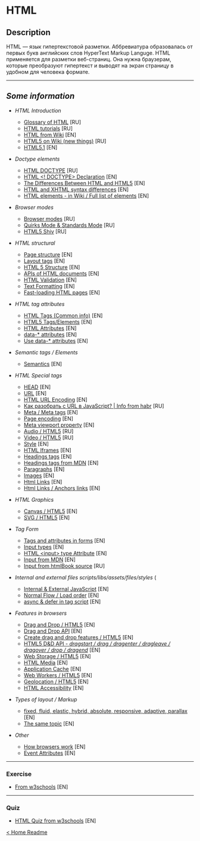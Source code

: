 # HTML

## Description

HTML — язык гипертекстовой разметки. Аббревиатура образовалась от первых букв английских слов HyperText Markup Languge. HTML применяется для разметки веб-страниц. Она нужна браузерам, которые преобразуют гипертекст и выводят на экран страницу в удобном для человека формате.

---

## *Some information*

* *HTML Introduction*

  + [Glossary of HTML](https://developer.mozilla.org/ru/docs/Glossary/HTML) [RU]
  + [HTML tutorials](https://developer.mozilla.org/ru/docs/Learn/HTML) [RU]
  + [HTML from Wiki](https://en.wikipedia.org/wiki/HTML) [EN]
  + [HTML5 on Wiki (new things)](https://ru.wikipedia.org/wiki/HTML5) [RU]
  + [HTML5.1](https://www.w3.org/TR/html51/) [EN]

* *Doctype elements*

  + [HTML DOCTYPE](http://htmlbook.ru/samlayout/rezhimy-brauzerov/rekomendatsii-po-doktaipu) [RU]
  + [HTML <! DOCTYPE> Declaration](https://www.w3docs.com/learn-html/html-doctype-declaration.html) [EN]
  + [The Differences Between HTML and HTML5](https://www.hostinger.com/tutorials/difference-between-html-and-html5) [EN]
  + [HTML and XHTML syntax differences](https://data-flair.training/blogs/html-vs-xhtml) [EN]
  + [HTML elements - in Wiki / Full list of elements](https://en.wikipedia.org/wiki/HTML_element) [EN]

* *Browser modes*

  + [Browser modes](http://htmlbook.ru/samlayout/rezhimy-brauzerov/standartnyi-rezhim) [RU]
  + [Quirks Mode & Standards Mode](https://developer.mozilla.org/ru/docs/Web/HTML/Quirks_Mode_and_Standards_Mode) [RU]
  + [HTML5 Shiv](https://ru.wikipedia.org/wiki/HTML5_Shiv) [RU]

* *HTML structural*

  + [Page structure](https://developer.mozilla.org/en-US/docs/Learn/HTML/Introduction_to_HTML/Document_and_website_structure) [EN]
  + [Layout tags](https://www.w3schools.com/html/html_layout.asp) [EN]
  + [HTML 5 Structure](https://www.xul.fr/en/html5/html.php) [EN]
  + [APIs of HTML documents](https://developer.mozilla.org/en-US/docs/Web/API/Document) [EN]
  + [HTML Validation](https://www.tutorialrepublic.com/html-tutorial/html-validation.php) [EN]
  + [Text Formatting](https://www.w3schools.com/html/html_formatting.asp) [EN]
  + [Fast-loading HTML pages](https://developer.mozilla.org/en-US/docs/Learn/HTML/Howto/Author_fast-loading_HTML_pages#use_lazy_loading_for_images) [EN]

* *HTML tag attributes*

  + [HTML Tags (Common info)](https://www.tutorialrepublic.com/html-reference/html5-tags.php) [EN]
  + [HTML5 Tags/Elements](http://htmlbook.ru/html) [EN]
  + [HTML Attributes](https://www.tutorialrepublic.com/html-tutorial/html-attributes.php) [EN]
  + [data-\* attributes](https://www.w3schools.com/tags/att_data-.asp) [EN]
  + [Use data-\* attributes](https://developer.mozilla.org/en-US/docs/Learn/HTML/Howto/Use_data_attributes) [EN]

* *Semantic tags / Elements*

  + [Semantics](https://html.spec.whatwg.org/#semantics-2) [EN]

* *HTML Special tags*

  + [HEAD](https://www.tutorialrepublic.com/html-tutorial/html-head.php) [EN]
  + [URL](https://www.tutorialrepublic.com/html-tutorial/html-url.php) [EN]
  + [HTML URL Encoding](https://www.tutorialrepublic.com/html-tutorial/html-url-encode.php) [EN]
  + [Как разобрать c URL в JavaScript? | Info from habr](https://habr.com/ru/post/510742/) [RU]
  + [Meta / Meta tags](https://www.tutorialrepublic.com/html-tutorial/html-meta.php) [EN]
  + [Page encoding](https://www.w3schools.com/html/html_charset.asp) [EN]
  + [Meta viewport property](https://developer.mozilla.org/en-US/docs/Web/HTML/Viewport_meta_tag) [EN]
  + [Audio / HTML5](https://html5book.ru/html5-audio/) [RU]
  + [Video / HTML5](https://html5book.ru/html5-video/) [RU]
  + [Style](https://www.w3schools.com/tags/tag_style.asp) [EN]
  + [HTML Iframes](https://www.tutorialspoint.com/html/html_iframes.htm) [EN]
  + [Headings tags](https://en.ryte.com/wiki/Heading_Tag) [EN]
  + [Headings tags from MDN](https://developer.mozilla.org/en-US/docs/Web/HTML/Element/Heading_Elements) [EN]
  + [Paragraphs](https://developer.mozilla.org/en-US/docs/Web/HTML/Element/p) [EN]
  + [Images](https://developer.mozilla.org/en-US/docs/Web/HTML/Element/img) [EN]
  + [Html Links](https://www.w3schools.com/html/html_links.asp) [EN]
  + [Html Links / Anchors links](https://html.com/anchors-links/) [EN]

* *HTML Graphics*

  + [Canvas / HTML5](https://www.w3schools.com/html/html5_canvas.asp) [EN]
  + [SVG / HTML5](https://www.w3schools.com/html/html5_svg.asp) [EN]

* *Tag Form*

  + [Tags and attributes in forms](https://www.w3schools.com/tags/tag_form.asp) [EN]
  + [Input types](https://www.w3schools.com/html/html_form_input_types.asp) [EN]
  + [HTML \<input> type Attribute](https://www.w3schools.com/tags/att_input_type.asp) [EN]
  + [Input from MDN](https://developer.mozilla.org/en-US/docs/Web/HTML/Element/input) [EN]
  + [Input from htmlBook source](http://htmlbook.ru/html/input/type) [RU]

* *Internal and external files scripts/libs/assets/files/styles* (

  + [Internal & External JavaScript](https://www.guru99.com/all-about-internal-external-javascript.html) [EN]
  + [Normal Flow / Load order](https://developer.mozilla.org/en-US/docs/Learn/CSS/CSS_layout/Normal_Flow) [EN]
  + [async & defer in tag script](http://xahlee.info/js/js_executing_order.html) [EN]

* *Features in browsers*

  + [Drag and Drop / HTML5](https://www.tutorialrepublic.com/html-tutorial/html5-drag-and-drop.php) [EN]
  + [Drag and Drop API](https://developer.mozilla.org/en-US/docs/Web/API/HTML_Drag_and_Drop_API) [EN]
  + [Create drag and drop features / HTML5](https://www.creativebloq.com/html5/create-drag-and-drop-features-html5-4112945) [EN]
  + [HTML5 D&D API - _dragstart / drag / dragenter / dragleave / dragover / drop / dragend_](https://web.dev/drag-and-drop/) [EN]
  + [Web Storage / HTML5](https://www.w3schools.com/html/html5_webstorage.asp) [EN]
  + [HTML Media](https://www.w3schools.com/html/html_media.asp) [EN]
  + [Application Cache](https://www.w3schools.com/html/html_media.asp) [EN]
  + [Web Workers / HTML5](https://www.w3schools.com/html/html5_webworkers.asp) [EN]
  + [Geolocation / HTML5](https://www.w3schools.com/html/html5_geolocation.asp) [EN]
  + [HTML Accessibility](https://www.w3schools.com/html/html_accessibility.asp) [EN]

* *Types of layout / Markup*

  + [fixed, fluid, elastic, hybrid, absolute, responsive, adaptive, parallax](https://www.smashingmagazine.com/2009/06/fixed-vs-fluid-vs-elastic-layout-whats-the-right-one-for-you/) [EN]
  + [The same topic](https://ux-alpaca.medium.com/so-what-exactly-is-the-difference-between-fixed-fluid-adaptive-and-responsive-layouts-and-why-3773272d8481) [EN]

* *Other*

  + [How browsers work](https://developer.mozilla.org/en-US/docs/Web/Performance/How_browsers_work) [EN]
  + [Event Attributes](https://www.w3schools.com/tags/ref_eventattributes.asp) [EN]

---

### Exercise

* [From w3schools](https://www.w3schools.com/html/exercise.asp) [EN]

---

### Quiz

* [HTML Quiz from w3schools](https://www.w3schools.com/quiztest/quiztest.asp?qtest=HTML) [EN]

[< Home Readme](./readme.md)
